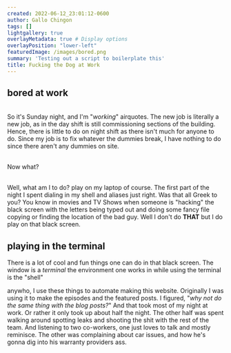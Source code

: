 ```yaml
---
created: 2022-06-12_23:01:12-0600
author: Gallo Chingon
tags: []
lightgallery: true
overlayMetadata: true # Display options
overlayPosition: "lower-left"
featuredImage: /images/bored.png
summary: 'Testing out a script to boilerplate this'
title: Fucking the Dog at Work
---
```


## bored at work
<br>So it's Sunday night, and I'm "_working_" airquotes. The new job is literally a new job, as in the day shift is still commissioning sections of the building. Hence, there is little to do on night shift as there isn't much for anyone to do. Since my job is to fix whatever the dummies break, I have nothing to do since there aren't any dummies on site.

<br>Now what?

<br>Well, what am I to do? play on my laptop of course. The first part of the night I spent dialing in my shell and aliases just right. Was that all Greek to you? You know in movies and TV Shows when someone is "hacking" the black screen with the letters being typed out and doing some fancy file copying or finding the location of the bad guy. Well I don't do **THAT** but I do play on that black screen.

## playing in the terminal

There is a lot of cool and fun things one can do in that black screen. The window is a _terminal_ the environment one works in while using the terminal is the "shell"

anywho, I use these things to automate making this website. Originally I was using it to make the episodes and the featured posts. I figured, "_why not do the same thing with the blog posts?_" And that took most of my night at work. Or rather it only took up about half the night. The other half was spent walking around spotting leaks and shooting the shit with the rest of the team. And listening to two co-workers, one just loves to talk and mostly reminisce. The other was complaining about car issues, and how he's gonna dig into his warranty providers ass.
